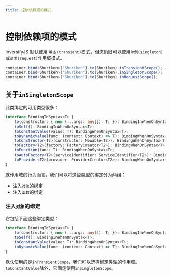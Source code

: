 ```yaml
---
title: 控制依赖项的模式
---
```


# 控制依赖项的模式

InversifyJS 默认使用 `瞬态(transient)`模式，但您仍旧可以使用`单例(singleton)`或`请求(request)`作用域模式。

```ts
container.bind<Shuriken>("Shuriken").to(Shuriken).inTransientScope(); // 默认
container.bind<Shuriken>("Shuriken").to(Shuriken).inSingletonScope();
container.bind<Shuriken>("Shuriken").to(Shuriken).inRequestScope();
```

## 关于`inSingletonScope`

此类绑定的可用类型很多：

```ts
interface BindingToSyntax<T> {
    to(constructor: { new (...args: any[]): T; }): BindingInWhenOnSyntax<T>;
    toSelf(): BindingInWhenOnSyntax<T>;
    toConstantValue(value: T): BindingWhenOnSyntax<T>;
    toDynamicValue(func: (context: Context) => T): BindingWhenOnSyntax<T>;
    toConstructor<T2>(constructor: Newable<T2>): BindingWhenOnSyntax<T>;
    toFactory<T2>(factory: FactoryCreator<T2>): BindingWhenOnSyntax<T>;
    toFunction(func: T): BindingWhenOnSyntax<T>;
    toAutoFactory<T2>(serviceIdentifier: ServiceIdentifier<T2>): BindingWhenOnSyntax<T>;
    toProvider<T2>(provider: ProviderCreator<T2>): BindingWhenOnSyntax<T>;
}
```

就作用域的行为而言，我们可以将这些类型的绑定分为两组：

- 注入`对象`的绑定
- 注入`函数`的绑定

### 注入`对象`的绑定

它包括下面这些绑定类型：

```ts
interface BindingToSyntax<T> {
    to(constructor: { new (...args: any[]): T; }): BindingInWhenOnSyntax<T>;
    toSelf(): BindingInWhenOnSyntax<T>;
    toConstantValue(value: T): BindingWhenOnSyntax<T>;
    toDynamicValue(func: (context: Context) => T): BindingInWhenOnSyntax<T>;
}
```

默认使用的是`inTransientScope`，我们可以选择绑定类型的作用域。`toConstantValue`除外，它固定使用`inSingletonScope`。




